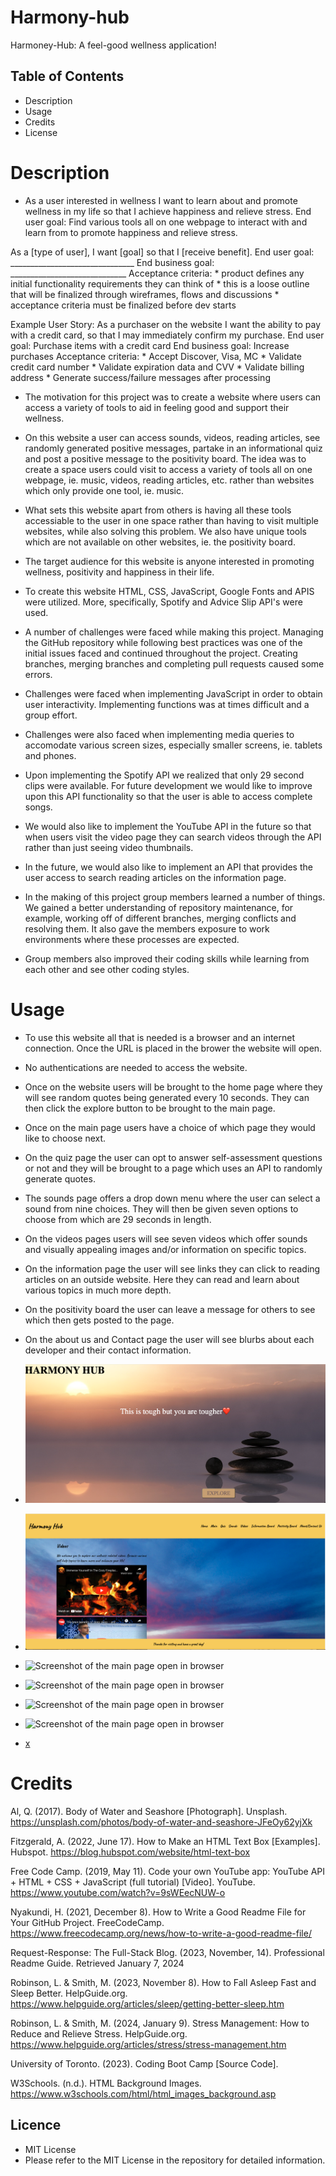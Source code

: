# Harmony-hub
Harmoney-Hub: A feel-good wellness application!

## Table of Contents 

- Description
- Usage
- Credits
- License

# Description

- As a user interested in wellness I want to learn about and promote wellness in my life so that I achieve happiness and relieve stress. End user goal: Find various tools all on one webpage to interact with and learn from to promote happiness and relieve stress. 



As a [type of user], I want [goal] so that I [receive benefit]. End user goal: _______________________________ End business goal: _____________________________ Acceptance criteria: * product defines any initial functionality requirements they can think of * this is a loose outline that will be finalized through wireframes, flows and discussions * acceptance criteria must be finalized before dev starts 

Example User Story:
As a purchaser on the website I want the ability to pay with a credit card, so that I may immediately confirm my purchase. End user goal: Purchase items with a credit card End business goal: Increase purchases Acceptance criteria: * Accept Discover, Visa, MC * Validate credit card number * Validate expiration data and CVV * Validate billing address * Generate success/failure messages after processing 





- The motivation for this project was to create a website where users can access a variety of tools to aid in feeling good and support their wellness. 

- On this website a user can access sounds, videos, reading articles, see randomly generated positive messages, partake in an informational quiz and post a positive message to the positivity board. The idea was to create a space users could visit to access a variety of tools all on one webpage, ie. music, videos, reading articles, etc. rather than websites which only provide one tool, ie. music. 

- What sets this website apart from others is having all these tools accessiable to the user in one space rather than having to visit multiple websites, while also solving this problem. We also have unique tools which are not available on other websites, ie. the positivity board.

- The target audience for this website is anyone interested in promoting wellness, positivity and happiness in their life. 

- To create this website HTML, CSS, JavaScript, Google Fonts and APIS were utilized. More, specifically, Spotify and Advice Slip API's were used. 

- A number of challenges were faced while making this project. Managing the GitHub repository while following best practices was one of the initial issues faced and continued throughout the project. Creating branches, merging branches and completing pull requests caused some errors. 

- Challenges were faced when implementing JavaScript in order to obtain user interactivity. Implementing functions was at times difficult and a group effort. 

- Challenges were also faced when implementing media queries to accomodate various screen sizes, especially smaller screens, ie. tablets and phones. 

- Upon implementing the Spotify API we realized that only 29 second clips were available. For future development we would like to improve upon this API functionality so that the user is able to access complete songs.

- We would also like to implement the YouTube API in the future so that when users visit the video page they can search videos through the API rather than just seeing video thumbnails.

- In the future, we would also like to implement an API that provides the user access to search reading articles on the information page. 

- In the making of this project group members learned a number of things. We gained a better understanding of repository maintenance, for example, working off of different branches, merging conflicts and resolving them. It also gave the members exposure to work environments where these processes are expected. 

- Group members also improved their coding skills while learning from each other and see other coding styles. 

# Usage

- To use this website all that is needed is a browser and an internet connection. Once the URL is placed in the brower the website will open.

- No authentications are needed to access the website.

- Once on the website users will be brought to the home page where they will see random quotes being generated every 10 seconds. They can then click the explore button to be brought to the main page.

- Once on the main page users have a choice of which page they would like to choose next. 

- On the quiz page the user can opt to answer self-assessment questions or not and they will be brought to a page which uses an API to randomly generate quotes. 

- The sounds page offers a drop down menu where the user can select a sound from nine choices. They will then be given seven options to choose from which are 29 seconds in length. 

- On the videos pages users will see seven videos which offer sounds and visually appealing images and/or information on specific topics. 

- On the information page the user will see links they can click to reading articles on an outside website. Here they can read and learn about various topics in much more depth.  

- On the positivity board the user can leave a message for others to see which then gets posted to the page. 

- On the about us and Contact page the user will see blurbs about each developer and their contact information.


- ![Screenshot of the main page open in browser](./images/screenshot-1.png)

- ![Screenshot of the home page open in browser](./images/screenshot-2.png)

- ![Screenshot of the main page open in browser]()

- ![Screenshot of the main page open in browser]()

- ![Screenshot of the main page open in browser]()

- ![Screenshot of the main page open in browser]()

- [x](y)

# Credits

Al, Q. (2017). Body of Water and Seashore [Photograph]. Unsplash. https://unsplash.com/photos/body-of-water-and-seashore-JFeOy62yjXk

Fitzgerald, A. (2022, June 17). How to Make an HTML Text Box [Examples]. Hubspot. https://blog.hubspot.com/website/html-text-box

Free Code Camp. (2019, May 11). Code your own YouTube app: YouTube API + HTML + CSS + JavaScript (full tutorial) [Video]. YouTube. https://www.youtube.com/watch?v=9sWEecNUW-o

Nyakundi, H. (2021, December 8). How to Write a Good Readme File for Your GitHub Project. FreeCodeCamp. https://www.freecodecamp.org/news/how-to-write-a-good-readme-file/

Request-Response: The Full-Stack Blog. (2023, November, 14). Professional Readme Guide. Retrieved January 7, 2024

Robinson, L. & Smith, M. (2023, November 8). How to Fall Asleep Fast and Sleep Better. HelpGuide.org. https://www.helpguide.org/articles/sleep/getting-better-sleep.htm

Robinson, L. & Smith, M. (2024, January 9). Stress Management: How to Reduce and Relieve Stress. HelpGuide.org. https://www.helpguide.org/articles/stress/stress-management.htm

University of Toronto. (2023). Coding Boot Camp [Source Code].

W3Schools. (n.d.). HTML Background Images. https://www.w3schools.com/html/html_images_background.asp

## Licence 

- MIT License
- Please refer to the MIT License in the repository for detailed information.
